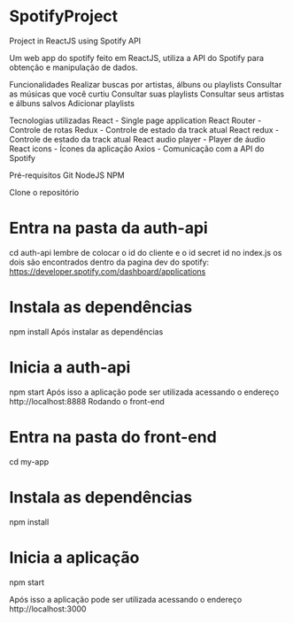 # SpotifyProject
Project in ReactJS using Spotify API

Um web app do spotify feito em ReactJS, utiliza a API do Spotify para obtenção e manipulação de dados.


Funcionalidades
Realizar buscas por artistas, álbuns ou playlists
Consultar as músicas que você curtiu
Consultar suas playlists
Consultar seus artistas e álbuns salvos
Adicionar playlists

 Tecnologias utilizadas
 React - Single page application
 React Router - Controle de rotas
 Redux - Controle de estado da track atual
 React redux - Controle de estado da track atual
 React audio player - Player de áudio
 React icons - Ícones da aplicação
 Axios - Comunicação com a API do Spotify


Pré-requisitos
Git
NodeJS
NPM

Clone o repositório

# Entra na pasta da auth-api
cd auth-api
lembre de colocar o id do cliente e o id secret id no index.js
os dois são encontrados dentro da pagina dev do spotify: 
https://developer.spotify.com/dashboard/applications

# Instala as dependências
npm install
Após instalar as dependências

# Inicia a auth-api
npm start
Após isso a aplicação pode ser utilizada acessando o endereço http://localhost:8888
Rodando o front-end

# Entra na pasta do front-end
cd my-app

# Instala as dependências
npm install

# Inicia a aplicação
npm start

Após isso a aplicação pode ser utilizada acessando o endereço http://localhost:3000
